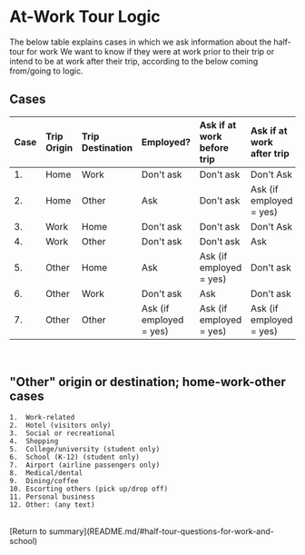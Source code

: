 # At-Work Tour Logic


The below table explains cases in which we ask information about the half-tour for work We want to know if they were at work prior to their trip or intend 
to be at work after their trip, according to the below coming from/going to logic.


## Cases

| **Case** | **Trip Origin**        | **Trip Destination**   | **Employed?**                  | **Ask if at work before trip** | **Ask if at work after trip**  |
|:---------|:-----------------------|:-----------------------|:-------------------------------|:-------------------------------|:-------------------------------|
| 1.       | Home                   | Work                   | Don't ask                      | Don't ask                      | Don't Ask                      |
| 2.       | Home                   | Other                  | Ask                            | Don't ask                      | Ask (if employed = yes)        |
| 3.       | Work                   | Home                   | Don't ask                      | Don't ask                      | Don't Ask                      |
| 4.       | Work                   | Other                  | Don't ask                      | Don't ask                      | Ask                            |
| 5.       | Other                  | Home                   | Ask                            | Ask (if employed = yes)        | Don't ask                      |
| 6.       | Other                  | Work                   | Don't ask                      | Ask                            | Don't ask                      |
| 7.       | Other                  | Other                  | Ask (if employed = yes)        | Ask (if employed = yes)        | Ask (if employed = yes)        |

 <br/>
     
## "Other" origin or destination; home-work-other cases

```
1.  Work-related
2.  Hotel (visitors only)
3.  Social or recreational
4.  Shopping
5.  College/university (student only)
6.  School (K-12) (student only)
7.  Airport (airline passengers only)
8.  Medical/dental
9.  Dining/coffee
10. Escorting others (pick up/drop off)
11. Personal business
12. Other: (any text)    
```
<br/>
[Return to summary](README.md/#half-tour-questions-for-work-and-school)


